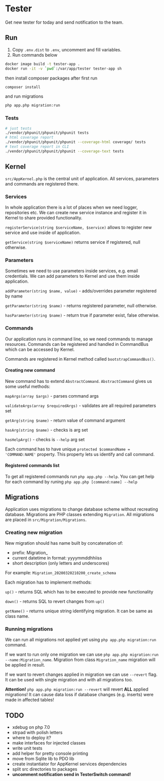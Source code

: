 # Tester

Get new tester for today and send notification to the team.

## Run

1. Copy `.env.dist` to `.env`, uncomment and fill variables.
2. Run commands below

```bash
docker image build -t tester-app .
docker run -it -v `pwd`:/var/app/tester tester-app sh
```

then install composer packages after first run

```bash
composer install
```

and run migrations

```bash
php app.php migration:run
```

### Tests

```bash
# just tests
./vendor/phpunit/phpunit/phpunit tests
# html coverage report
./vendor/phpunit/phpunit/phpunit --coverage-html coverage/ tests
# text coverage report in CLI
./vendor/phpunit/phpunit/phpunit --coverage-text tests
```

## Kernel

`src/AppKernel.php` is the central unit of application. All services, parameters
and commands are registered there.

### Services

In whole application there is a lot of places when we need logger, repositories etc.
We can create new service instance and register it in Kernel to share provided functionality.

`registerService(string $serviceName, $service)` allows to register new service
and use inside of application.

`getService(string $serviceName)` returns service if registered, null otherwise.

### Parameters

Sometimes we need to use parameters inside services, e.g. email credentials.
We can add parameters to Kernel and use them inside application.

`addParameter(string $name, value)` - adds/overrides parameter registered by name

`getParameter(string $name)` - returns registered parameter, null otherwise.

`hasParameter(string $name)` - return true if parameter exist, false otherwise.

### Commands

Our application runs in command line, so we need commands to manage resources.
Commands can be registered and handled in CommandBus which can be accessed by Kernel.

Commands are registered in Kernel method called `bootstrapCommandBus()`.

#### Creating new command

New command has to extend `AbstractCommand`. `AbstractCommand` gives us some useful methods:

`mapArgs(array $args)` - parses command args

`validateArgs(array $requiredArgs)` - validates are all required parameters set

`getArg(string $name)` - return value of command argument

`hasArg(string $name)` - checks is arg set

`hasHelpArg()` - checks is `--help` arg set 

Each command has to have unique `protected $commandName = 'COMMAND:NAME'` property.
This property lets us identify and call command.

#### Registered commands list

To get all registered commands run `php app.php --help`. You can get help for each command
by runing `php app.php [command:name] --help`

## Migrations

Application uses migrations to change database scheme without recreating database.
Migrations are PHP classes extending `Migration`. All migrations are placed in
`src/Migration/Migrations`.

### Creating new migration

New migration should has name built by concatenation of:
- prefix: Migration_
- current datetime in format: yyyymmddhhiiss
- short description (only letters and underscores)

For example: `Migration_20200320210200_create_schema`

Each migration has to implement methods:

`up()` - returns SQL which has to be executed to provide new functionality

`down()` - returns SQL to revert changes from `up()`

`getName()` - returns unique string identifying migration. It can be same as class name.

### Running migrations

We can run all migrations not applied yet using `php app.php migration:run` command.

If we want to run only one migration we can use `php app.php migration:run --name:Migration_name`.
Migration from class `Migration_name` migration will be applied in result.

If we want to revert changes applied in migration we can use `--revert` flag.
It can be used with single migration and with all migrations too.

**Attention!** `php app.php migration:run --revert` will revert **ALL** applied migrations!
It can cause data loss if database changes (e.g. inserts) were made in affected tables!


## TODO

* xdebug on php 7.0
* strpad with polish letters
* where to deploy it?
* make interfaces for injected classes
* write unit tests
* add helper for pretty console printing
* move from Sqlite lib to PDO lib
* create instantiator for AppKernel services dependencies
* split src directories to packages
* __uncomment notification send in TesterSwitch command!__